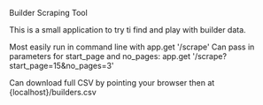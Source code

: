 Builder Scraping Tool

This is a small application to try ti find and play with builder data.

Most easily run in command line with app.get '/scrape' Can pass in parameters for start_page and no_pages: app.get '/scrape?start_page=15&no_pages=3'

Can download full CSV by pointing your browser then at {localhost}/builders.csv
